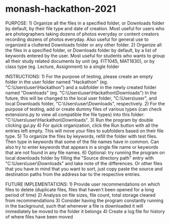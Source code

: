 # monash-hackathon-2021

PURPOSE:
    1) Organize all the files in a specified folder, or Downloads folder by default, by their file type and date of creation.
    Most useful for users who are photographers taking dozens of photos everyday or content creators recording dozens of photos everyday.
    Also useful for general use to organized a cluttered Downloads folder or any other folder.
    2) Organize all the files in a specified folder, or Downloads folder by default, by a list of keywords entered by the user.
    Most useful for students who wants to group all their study related documents by unit (eg. FIT1045, MAT1830), or by class type (eg. Lecture, Assignment) to a single folder

INSTRUCTIONS:
    1) For the purpose of testing, please create an empty folder in the user folder named "Hackathon" (eg. "C:\Users\user\Hackathon")
    and a subfolder in the newly created folder named "Downloads" (eg. "C:\Users\user\Hackathon\Downloads")
    In the future, this will be changed to the local user folder, "C:\Users\user", and local Downloads folder, "C:\Users\user\Downloads", respectively.
    2) For the purpose of testing, add or create dummy files of various types (can check extensions.py to view all compatible the file types) into this folder: 
    "C:\Users\user\Hackathon\Downloads".
    3) Run the program by double clicking gui.py
    4) For quick organization, click the Run button with all the entries left empty. This will move your files to subfolders based on their file type.
    5) To organize the files by keywords, refill the folder with test files. Then type in keywords that some of the file names have in common.
    Can also try to enter keywords that appears in a single file name or keywords that are not found in any file names.
    6) Optional: try running the program on local downloads folder by filling the "Source directory path" entry with "C:\Users\user\Downloads" and take note of the differences.
    Or other files that you have in mind that you want to sort, just copy paste the source and destination paths from the address bar to the respective entries.
    
FUTURE IMPLEMENTATIONS:
    1) Provide user recommendations on which files to delete (duplicate files, files that haven't been opened for a long period of time)
    2) Analysis on file sizes, file count, total storage cleared from recommendations
    3) Consider having the program constantly running in the background, such that whenever a file is downloaded it will immediately be moved to the folder it belongs
    4) Create a log file for history of where files have been moved
